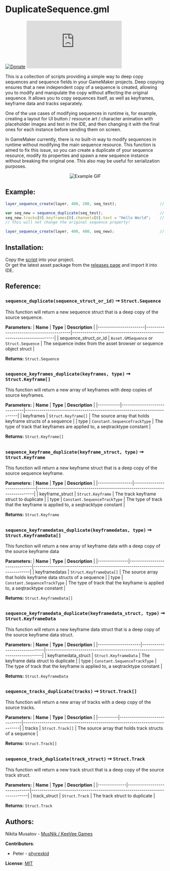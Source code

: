 # DuplicateSequence.gml

[![Donate](https://img.shields.io/badge/donate-%E2%9D%A4-blue.svg)](https://musnik.itch.io/donate-me) [![License](https://img.shields.io/github/license/KeeVeeGames/DuplicateSequence.gml)](#!)

This is a collection of scripts providing a simple way to deep copy sequences and sequence fields in your GameMaker projects. Deep copying ensures that a new independent copy of a sequence is created, allowing you to modify and manipulate the copy without affecting the original sequence. It allows you to copy sequences itself, as well as keyframes, keyframe data and tracks separately.

One of the use cases of modifying sequences in runtime is, for example, creating a layout for UI button / resource art / character animation with placeholder images and text in the IDE, and then changing it with the final ones for each instance before sending them on screen.

In GameMaker currently, there is no built-in way to modify sequences in runtime without modifying the main sequence resource. This function is aimed to fix this issue, so you can create a duplicate of your sequence resource, modify its properties and spawn a new sequence instance without breaking the original one. This also may be useful for serialization purposes.

<p align="center">
  <img src="https://keevee.games/wp-content/uploads/2023/06/sequence_duplicate_o.gif" alt="Example GIF">
</p>

## Example:

```js
layer_sequence_create(layer, 400, 200, seq_test);                   // place original sequence in game

var seq_new = sequence_duplicate(seq_test);                         // create sequence duplicate
seq_new.tracks[0].keyframes[0].channels[0].text = "Hello World";    // change new sequence's property
// this will not change the original sequence property!

layer_sequence_create(layer, 400, 400, seq_new);                    // place new sequence in game
```

## Installation:

Copy the [script](https://github.com/KeeVeeGames/DuplicateSequence.gml/blob/main/DuplicateSequence/scripts/sequence_duplicate/sequence_duplicate.gml) into your project.   
Or get the latest asset package from the [releases page](../../releases) and import it into IDE.

## Reference:

### `sequence_duplicate(sequence_struct_or_id)` ➞ `Struct.Sequence`
This function will return a new sequence struct that is a deep copy of the source sequence.

**Parameters:**
| **Name**              | **Type**                                | **Description**                                                     |
|-----------------------|-----------------------------------------|---------------------------------------------------------------------|
| sequence_struct_or_id | `Asset.GMSequence` or `Struct.Sequence` | The sequence index from the asset browser or sequence object struct |

**Returns:** `Struct.Sequence`
## 

### `sequence_keyframes_duplicate(keyframes, type)` ➞ `Struct.Keyframe[]`
This function will return a new array of keyframes with deep copies of source keyframes.

**Parameters:**
| **Name**  | **Type**                     | **Description**                                                          |
|-----------|------------------------------|--------------------------------------------------------------------------|
| keyframes | `Struct.Keyframe[]`          | The source array that holds keyframe structs of a sequence               |
| type      | `Constant.SequenceTrackType` | The type of track that keyframes are applied to, a seqtracktype constant |

**Returns:** `Struct.Keyframe[]`
## 

### `sequence_keyframe_duplicate(keyframe_struct, type)` ➞ `Struct.Keyframe`
This function will return a new keyframe struct that is a deep copy of the source sequence keyframe.

**Parameters:**
| **Name**        | **Type**                     | **Description**                                                            |
|-----------------|------------------------------|----------------------------------------------------------------------------|
| keyframe_struct | `Struct.Keyframe`            | The track keyframe struct to duplicate                                     |
| type            | `Constant.SequenceTrackType` | The type of track that the keyframe is applied to, a seqtracktype constant |

**Returns:** `Struct.Keyframe`
## 

### `sequence_keyframedatas_duplicate(keyframedatas, type)` ➞ `Struct.KeyframeData[]`
This function will return a new array of keyframe data with a deep copy of the source keyframe data

**Parameters:**
| **Name**      | **Type**                     | **Description**                                                            |
|---------------|------------------------------|----------------------------------------------------------------------------|
| keyframedatas | `Struct.KeyframeData[]`      | The source array that holds keyframe data structs of a sequence            |
| type          | `Constant.SequenceTrackType` | The type of track that the keyframe is applied to, a seqtracktype constant |

**Returns:** `Struct.KeyframeData[]`
## 

### `sequence_keyframedata_duplicate(keyframedata_struct, type)` ➞ `Struct.KeyframeData`
This function will return a new keyframe data struct that is a deep copy of the source keyframe data struct.

**Parameters:**
| **Name**            | **Type**                     | **Description**                                                            |
|---------------------|------------------------------|----------------------------------------------------------------------------|
| keyframedata_struct | `Struct.KeyframeData`        | The keyframe data struct to duplicate                                      |
| type                | `Constant.SequenceTrackType` | The type of track that the keyframe is applied to, a seqtracktype constant |

**Returns:** `Struct.KeyframeData`
## 

### `sequence_tracks_duplicate(tracks)` ➞ `Struct.Track[]`
This function will return a new array of tracks with a deep copy of the source tracks.

**Parameters:**
| **Name** | **Type**                     | **Description**                                                            |
|----------|------------------------------|----------------------------------------------------------------------------|
| tracks   | `Struct.Track[]`             | The source array that holds track structs of a sequence                    |

**Returns:** `Struct.Track[]`
## 

### `sequence_track_duplicate(track_struct)` ➞ `Struct.Track`
This function will return a new track struct that is a deep copy of the source track struct.

**Parameters:**
| **Name**     | **Type**                     | **Description**                                                            |
|--------------|------------------------------|----------------------------------------------------------------------------|
| track_struct | `Struct.Track`               | The track struct to duplicate                                              |

**Returns:** `Struct.Track`

## Authors:
Nikita Musatov - [MusNik / KeeVee Games](https://twitter.com/keeveegames)

**Contributors**:
* Peter - [phyrexkid](https://github.com/phyrexkid)

**License**: [MIT](https://en.wikipedia.org/wiki/MIT_License)
